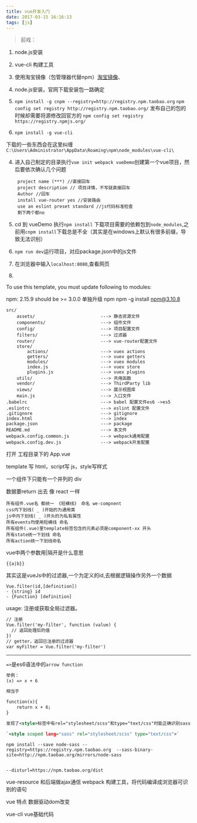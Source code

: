 ```yaml
---
title: vue开发入门
date: 2017-03-15 16:16:13
tags: [js]
---
```


>前戏：
1. node.js安装
2. vue-cli 构建工具
3. 使用淘宝镜像（包管理器代替npm）[淘宝镜像](https://npm.taobao.org/ "淘宝镜像")、




1. node.js安装，官网下载安装包一路确定
2. `npm install -g cnpm --registry=http://registry.npm.taobao.org`
 `npm config set registry http://registry.npm.taobao.org/`
发布自己的包的时候却需要将源修改回官方的
`npm config set registry https://registry.npmjs.org/`
3. `npm install -g vue-cli`  

下载的一些东西会在这里纠缠` C:\Users\Administrator\AppData\Roaming\npm\node_modules\vue-cli\`

4. 进入自己制定的目录执行`vue init webpack vueDemo`创建第一个vue项目，然后要依次确认几个问题

        project name (***) //直接回车
        project description // 项目详情，不写就直接回车
        Author //回车
        install vue-router yes //安装路由
        use an eslint preset standard //js代码标准检查
        剩下两个都no
    
    
5. cd 到 vueDemo 执行`npm install` 下载项目需要的依赖包到`node_modules`,之前用`cnpm install`下载总是不全（其实是在windows上默认有很多前缀，导致无法识别）
6. `npm run dev`运行项目，对应package.json中的js文件
7. 在浏览器中输入`localhost:8080`,查看网页
8. 

To use this template, you must update following to modules:

  npm: 2.15.9 should be >= 3.0.0
单独升级 npm
npm -g install npm@3.10.8



    src/
        assets/                         ---> 静态资源文件
        components/                     ---> 组件文件
        config/                         ---> 项目配置文件
        filters/                        ---> 过滤器
        router/                         ---> vue-router配置文件
        store/                          
            actions/                    ---> vuex actions
            getters/                    ---> vuex getters
            modules/                    ---> vuex modules
            index.js                    ---> vuex store
            plugins.js                  ---> vuex plugins
        utils/                          ---> 共用函数
        vendor/                         ---> ThirdParty lib
        views/                          ---> 展示视图库
        main.js                         ---> 入口文件
    .babelrc                            ---> babel 配置文件es6 ->es5
    .eslintrc                           ---> eslint 配置文件
    .gitignore                          ---> gitignore
    index.html                          ---> index
    package.json                        ---> package
    README.md                           ---> 本文件
    webpack.config.common.js            ---> webpack通用配置
    webpack.config.dev.js               ---> webpack开发配置

打开 工程目录下的 App.vue

template 写 html，script写 js，style写样式

一个组件下只能有一个并列的 div

数据要return 出去 像 react 一样

	所有组件.vue名 都统一 《短横线》 命名 we-compnent
	css内下划线( _ )开始的为通用类
	js中内下划线( _ )开头的为私有属性
	所有events均使用短横线 命名
	所有组件(.vue)里template标签包含的元素必须是component-xx 开头
	所有state统一下划线 命名
	所有action统一下划线命名


vue中两个参数用|隔开是什么意思
```
{{a|b}}

```
其实这是vueJs中的过滤器,一个为定义的id,去根据逻辑操作另外一个数据
```
Vue.filter(id,[definition])
- {string} id
- {Function} [definition]
```
usage:
注册或获取全局过滤器。
```html
// 注册
Vue.filter('my-filter', function (value) {
  // 返回处理后的值
})
// getter，返回已注册的过滤器
var myFilter = Vue.filter('my-filter')
```
------

`=>`是es6语法中的`arrow function`
```html
举例：
(x) => x + 6

相当于

function(x){
    return x + 6;
}
```
```xml
发现了<style>标签中有rel="stylesheet/scss"和type="text/css"时能正确识别sass语言。如：

`<style scoped lang="sass" rel="stylesheet/scss" type="text/css">`
```

```
npm install --save node-sass --registry=https://registry.npm.taobao.org  --sass-binary-site=http://npm.taobao.org/mirrors/node-sass


--disturl=https://npm.taobao.org/dist

```


vue-resource 和后端做ajax通信
webpack 构建工具，将代码编译成浏览器可识别的语句

vue 特点 数据驱动dom改变

vue-cli vue基础代码





